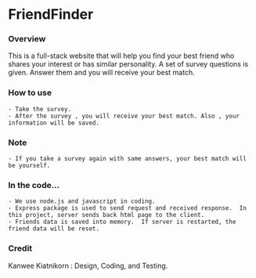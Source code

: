 # FriendFinder

### Overview
This is a full-stack website that will help you find your best friend who shares your interest or has similar personality.  A set of survey questions is given.  Answer them and you will receive your best match.

### How to use
    - Take the survey.
    - After the survey , you will receive your best match. Also , your information will be saved.

### Note
    - If you take a survey again with same answers, your best match will be yourself.

    
### In the code...
    - We use node.js and javascript in coding.
    - Express package is used to send request and received response.  In this project, server sends back html page to the client.
    - Friends data is saved into memory.  If server is restarted, the friend data will be reset.

### Credit
Kanwee Kiatnikorn : Design, Coding, and Testing.